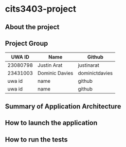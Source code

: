 # cits3403-project
## About the project


## Project Group
| UWA ID   | Name        | Github     |
| -------- | ----------- | ---------- |
| 23080798 | Justin Arat | justinarat |
| 23431003 | Dominic Davies | dominictdavies |
| uwa id  | name | github |
| uwa id  | name | github |

## Summary of Application Architecture


## How to launch the application


## How to run the tests
